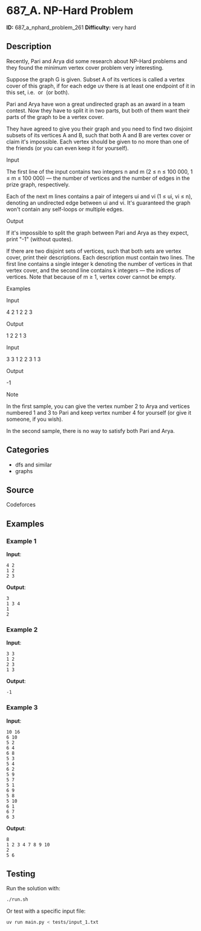 # 687_A. NP-Hard Problem

**ID:** 687_a_nphard_problem_261
**Difficulty:** very hard

## Description

Recently, Pari and Arya did some research about NP-Hard problems and they found the minimum vertex cover problem very interesting.

Suppose the graph G is given. Subset A of its vertices is called a vertex cover of this graph, if for each edge uv there is at least one endpoint of it in this set, i.e. <image> or <image> (or both).

Pari and Arya have won a great undirected graph as an award in a team contest. Now they have to split it in two parts, but both of them want their parts of the graph to be a vertex cover.

They have agreed to give you their graph and you need to find two disjoint subsets of its vertices A and B, such that both A and B are vertex cover or claim it's impossible. Each vertex should be given to no more than one of the friends (or you can even keep it for yourself).

Input

The first line of the input contains two integers n and m (2 ≤ n ≤ 100 000, 1 ≤ m ≤ 100 000) — the number of vertices and the number of edges in the prize graph, respectively.

Each of the next m lines contains a pair of integers ui and vi (1 ≤ ui, vi ≤ n), denoting an undirected edge between ui and vi. It's guaranteed the graph won't contain any self-loops or multiple edges.

Output

If it's impossible to split the graph between Pari and Arya as they expect, print "-1" (without quotes).

If there are two disjoint sets of vertices, such that both sets are vertex cover, print their descriptions. Each description must contain two lines. The first line contains a single integer k denoting the number of vertices in that vertex cover, and the second line contains k integers — the indices of vertices. Note that because of m ≥ 1, vertex cover cannot be empty.

Examples

Input

4 2
1 2
2 3


Output

1
2
2
1 3


Input

3 3
1 2
2 3
1 3


Output

-1

Note

In the first sample, you can give the vertex number 2 to Arya and vertices numbered 1 and 3 to Pari and keep vertex number 4 for yourself (or give it someone, if you wish).

In the second sample, there is no way to satisfy both Pari and Arya.

## Categories

- dfs and similar
- graphs

## Source

Codeforces

## Examples

### Example 1

**Input**:
```
4 2
1 2
2 3
```

**Output**:
```
3
1 3 4
1
2
```

### Example 2

**Input**:
```
3 3
1 2
2 3
1 3
```

**Output**:
```
-1
```

### Example 3

**Input**:
```
10 16
6 10
5 2
6 4
6 8
5 3
5 4
6 2
5 9
5 7
5 1
6 9
5 8
5 10
6 1
6 7
6 3
```

**Output**:
```
8
1 2 3 4 7 8 9 10
2
5 6
```


## Testing

Run the solution with:

```bash
./run.sh
```

Or test with a specific input file:

```bash
uv run main.py < tests/input_1.txt
```

